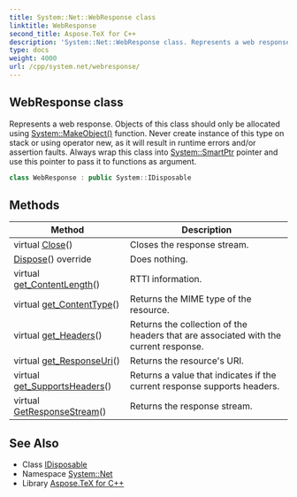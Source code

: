 ```yaml
---
title: System::Net::WebResponse class
linktitle: WebResponse
second_title: Aspose.TeX for C++
description: 'System::Net::WebResponse class. Represents a web response. Objects of this class should only be allocated using System::MakeObject() function. Never create instance of this type on stack or using operator new, as it will result in runtime errors and/or assertion faults. Always wrap this class into System::SmartPtr pointer and use this pointer to pass it to functions as argument in C++.'
type: docs
weight: 4000
url: /cpp/system.net/webresponse/
---
```

## WebResponse class


Represents a web response. Objects of this class should only be allocated using [System::MakeObject()](../../system/makeobject/) function. Never create instance of this type on stack or using operator new, as it will result in runtime errors and/or assertion faults. Always wrap this class into [System::SmartPtr](../../system/smartptr/) pointer and use this pointer to pass it to functions as argument.

```cpp
class WebResponse : public System::IDisposable
```

## Methods

| Method | Description |
| --- | --- |
| virtual [Close](./close/)() | Closes the response stream. |
| [Dispose](./dispose/)() override | Does nothing. |
| virtual [get_ContentLength](./get_contentlength/)() | RTTI information. |
| virtual [get_ContentType](./get_contenttype/)() | Returns the MIME type of the resource. |
| virtual [get_Headers](./get_headers/)() | Returns the collection of the headers that are associated with the current response. |
| virtual [get_ResponseUri](./get_responseuri/)() | Returns the resource's URI. |
| virtual [get_SupportsHeaders](./get_supportsheaders/)() | Returns a value that indicates if the current response supports headers. |
| virtual [GetResponseStream](./getresponsestream/)() | Returns the response stream. |
## See Also

* Class [IDisposable](../../system/idisposable/)
* Namespace [System::Net](../)
* Library [Aspose.TeX for C++](../../)
